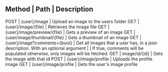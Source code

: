 Method          | Path                                               |       Description
-----------------------------------------------------------------------------------------
POST            | {user}/image                                       | Upload an image to the users folder
GET             | {user}/image/{file}                                | Retrieves the image file
GET             | {user}/image/preview/{file}                        | Gets a preview of an image
GET             | {user/image/thumbnail/{file}                       | Gets a thumbnail of an image
GET             | {user}/image?comments={bool}                       | Get all images that a user has, in a json description. With an optional argument
                |                                                    | If true, comments will be populated otherwise, only images will be fetched.
GET             | image/id/{id}                                      | Gets the image with that id
POST            | {user}/image/profile                               | Uploads the profile image
GET             | {user}/image/profile                               | Gets the user's image profile
